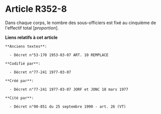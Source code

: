# Article R352-8

Dans chaque corps, le nombre des sous-officiers est fixé au cinquième de l'effectif total [*proportion*].

**Liens relatifs à cet article**

	**Anciens textes**:

	  - Décret n°53-170 1953-03-07 ART. 10 REMPLACE

	**Codifié par**:

	  - Décret n°77-241 1977-03-07

	**Créé par**:

	  - Décret n°77-241 1977-03-07 JORF et JONC 18 mars 1977

	**Cité par**:

	  - Décret n°90-851 du 25 septembre 1990 - art. 26 (VT)
